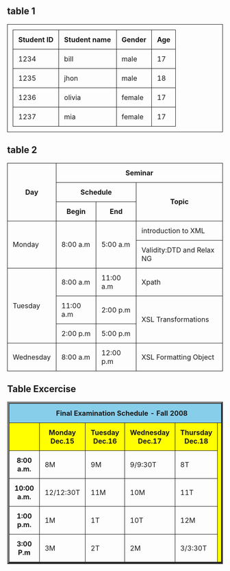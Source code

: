 


<html lang="en">

<head>
	<meta charset="UTF-8">
	<meta name="viewport" content="width=device-width, initial-scale=1.0">
	<title>Document</title>
  <style>.table1 table , th ,td {
	border: 1px solid;
	padding: 12;
    border-collapse: collapse;
}

.tableDiv {
	text-align: center;
	width: 50%;
	margin: auto;
}

table {
	text-align: center;
}

.table3 tr:nth-child(odd) {
	background-color: #d9d4fa;
}

.table3 tr:nth-child(even) {
	background-color: rgb(196, 195, 195);
}

.home-cell {
	background-color: pink;
	padding: 20;
}</style>
	<link rel="stylesheet" href="style.css"> </head>

<body>
	<div class="table1 ">
		<h2>table 1</h2>
		<table>
			<tr>
				<th>Student ID</th>
				<th>Student name</th>
				<th>Gender</th>
				<th>Age</th>
			</tr>
			<tr>
				<td>1234</td>
				<td>bill</td>
				<td>male</td>
				<td>17</td>
			</tr>
			<tr>
				<td>1235</td>
				<td>jhon</td>
				<td>male</td>
				<td>18</td>
			</tr>
			<tr>
				<td>1236</td>
				<td>olivia</td>
				<td>female</td>
				<td>17</td>
			</tr>
			<tr>
				<td>1237</td>
				<td>mia</td>
				<td>female</td>
				<td>17</td>
			</tr>
		</table>
	</div>
	<div class="table2">
		<h2>table 2</h2>
		<table>
			<tr>
				<th rowspan="3">Day</th>
				<th colspan="4">Seminar</th>
			</tr>
			<tr>
				<th colspan="2">Schedule</th>
				<th rowspan="2" colspan="2">Topic</th>
			</tr>
			<tr>
				<th>Begin</th>
				<th>End</th>
			</tr>
			<tr>
				<td rowspan="2">Monday</td>
				<td rowspan="2">8:00 a.m</td>
				<td rowspan="2">5:00 a.m</td>
				<td>introduction to XML</td>
			</tr>
			<tr>
				<td>Validity:DTD and Relax NG</td>
			</tr>
			<tr>
				<td rowspan="3">Tuesday</td>
				<td>8:00 a.m</td>
				<td>11:00 a.m</td>
				<td>Xpath</td>
			</tr>
			<tr>
				<td>11:00 a.m</td>
				<td>2:00 p.m</td>
				<td rowspan="2">XSL Transformations</td>
			</tr>
			<tr>
				<td>2:00 p.m</td>
				<td>5:00 p.m</td>
			</tr>
			<tr>
				<td>Wednesday</td>
				<td>8:00 a.m</td>
				<td>12:00 p.m</td>
				<td>XSL Formatting Object</td>
			</tr>
		</table>
	</div>
	<div class=" table3">
		<h2>Table Excercise</h2>
		<table border="4">
			<tr>
				<th colspan="6" style="background-color: skyblue;">Final Examination Schedule - Fall 2008</th>
			</tr>
			<tr style="background-color: yellow;">
				<th></th>
				<th>Monday
					<br> Dec.15</th>
				<th>Tuesday
					<br> Dec.16</th>
				<th>Wednesday
					<br> Dec.17</th>
				<th>Thursday
					<br> Dec.18</th>
				<td rowspan="5" class="home-cell"> H
					<br>O
					<br>M
					<br>E</td>
			</tr>
			<tr>
				<th>8:00 a.m.</th>
				<td>8M</td>
				<td>9M</td>
				<td>9/9:30T</td>
				<td>8T</td>
			</tr>
			<tr>
				<th>10:00 a.m.</th>
				<td>12/12:30T</td>
				<td>11M</td>
				<td>10M</td>
				<td>11T</td>
			</tr>
			<tr>
				<th>1:00 p.m.</th>
				<td>1M</td>
				<td>1T</td>
				<td>10T</td>
				<td>12M</td>
			</tr>
			<tr>
				<th>3:00 P.m</th>
				<td>3M</td>
				<td>2T</td>
				<td>2M</td>
				<td>3/3:30T</td>
			</tr>
		</table>
	</div>
</body>

</html>
